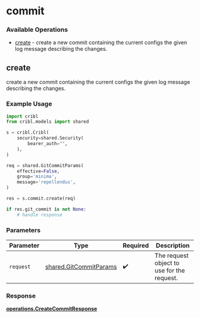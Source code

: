 # commit

### Available Operations

* [create](#create) - create a new commit containing the current configs the given log message describing the changes.

## create

create a new commit containing the current configs the given log message describing the changes.

### Example Usage

```python
import cribl
from cribl.models import shared

s = cribl.Cribl(
    security=shared.Security(
        bearer_auth="",
    ),
)

req = shared.GitCommitParams(
    effective=False,
    group='minima',
    message='repellendus',
)

res = s.commit.create(req)

if res.git_commit is not None:
    # handle response
```

### Parameters

| Parameter                                                        | Type                                                             | Required                                                         | Description                                                      |
| ---------------------------------------------------------------- | ---------------------------------------------------------------- | ---------------------------------------------------------------- | ---------------------------------------------------------------- |
| `request`                                                        | [shared.GitCommitParams](../../models/shared/gitcommitparams.md) | :heavy_check_mark:                                               | The request object to use for the request.                       |


### Response

**[operations.CreateCommitResponse](../../models/operations/createcommitresponse.md)**

